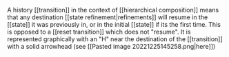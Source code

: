A history [[transition]] in the context of [[hierarchical composition]] means that any destination [[state refinement|refinements]] will resume in the [[state]] it was previously in, or in the initial [[state]] if its the first time. This is opposed to a [[reset transition]] which does not "resume". It is represented graphically with an "H" near the destination of the [[transition]] with a solid arrowhead (see [[Pasted image 20221225145258.png|here]])